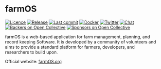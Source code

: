 # farmOS

[![Licence](https://img.shields.io/badge/Licence-GPL%202.0-blue.svg)](https://opensource.org/licenses/GPL-2.0/)
[![Release](https://img.shields.io/github/release/farmOS/farmOS.svg?style=flat)](https://github.com/farmOS/farmOS/releases)
[![Last commit](https://img.shields.io/github/last-commit/farmOS/farmOS.svg?style=flat)](https://github.com/farmOS/farmOS/commits)
[![Docker](https://img.shields.io/docker/pulls/farmos/farmos.svg)](https://hub.docker.com/r/farmos/farmos/)
[![Twitter](https://img.shields.io/twitter/follow/farmOSorg.svg?label=%40farmOSorg&style=flat)](https://twitter.com/farmOSorg)
[![Chat](https://img.shields.io/matrix/farmOS:matrix.org.svg)](https://app.element.io/#/room/#farmOS:matrix.org)
[![Backers on Open Collective](https://opencollective.com/farmOS/backers/badge.svg)](#backers)
[![Sponsors on Open Collective](https://opencollective.com/farmOS/sponsors/badge.svg)](#sponsors)

farmOS is a web-based application for farm management, planning, and record
keeping Software. It is developed by a community of volunteers and aims to provide a
standard platform for farmers, developers, and researchers to build upon.

Official website: [farmOS.org](https://farmOS.org)
